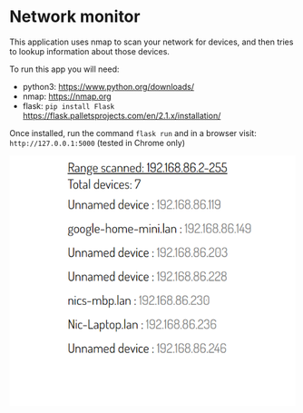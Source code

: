 # Network monitor 

This application uses nmap to scan your network for devices, and then tries to lookup information about those devices.

To run this app you will need:
- python3: https://www.python.org/downloads/
- nmap: https://nmap.org
- flask: `pip install Flask` https://flask.palletsprojects.com/en/2.1.x/installation/

Once installed, run the command `flask run` and in a browser visit: `http://127.0.0.1:5000` (tested in Chrome only)

![Home network monitor](/netmon.png "Demo")    